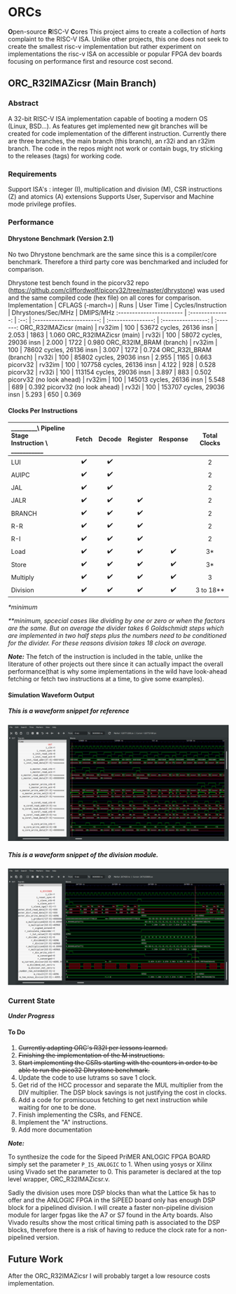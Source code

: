 
# ORCs
**O**pen-source **R**ISC-V **C**ores
This project aims to create a collection of _harts_ complaint to the RISC-V ISA. Unlike other projects, this one does not seek to create the smallest risc-v implementation but rather experiment on implementations the risc-v ISA on accessible or popular FPGA dev boards focusing on performance first and resource cost second.

## ORC_R32IMAZicsr (Main Branch)

### Abstract

A 32-bit RISC-V ISA implementation capable of booting a modern OS (Linux, BSD...). As features get implemented new git branches will be created for code implementation of the different instruction. Currently there are three branches, the main branch (this branch), an r32i and an r32im branch. The code in the repos might not work or contain bugs, try sticking to the releases (tags) for working code.

### Requirements 
Support ISA's : integer (I), multiplication and division (M), CSR instructions (Z) and atomics (A) extensions
Supports User, Supervisor and Machine mode privilege profiles.

### Performance

#### Dhrystone Benchmark (Version 2.1)

No two Dhrystone benchmark are the same since this is a compiler/core benchmark. Therefore a third party core was benchmarked and included for comparison.

Dhrystone test bench found in the picorv32 repo (https://github.com/cliffordwolf/picorv32/tree/master/dhrystone) was used and the same compiled code (hex file) on all cores for comparison.
Implementation           | CFLAGS (-march=) | Runs |         User Time         | Cycles/Instruction | Dhrystones/Sec/MHz | DMIPS/MHz
:----------------------- | :--------------: | :--: | :-----------------------: | :----------------: | :----------------: | :-------:
ORC_R32IMAZicsr (main)   |       rv32im     | 100  | 53672 cycles,  26136 insn |       2.053        |       1863         |   1.060
ORC_R32IMAZicsr (main)   |       rv32i      | 100  | 58072 cycles,  29036 insn |       2.000        |       1722         |   0.980
ORC_R32IM_BRAM (branch)  |       rv32im     | 100  | 78602 cycles,  26136 insn |       3.007        |       1272         |   0.724
ORC_R32I_BRAM  (branch)  |       rv32i      | 100  | 85802 cycles,  29036 insn |       2.955        |       1165         |   0.663
picorv32                 |       rv32im     | 100  | 107758 cycles, 26136 insn |       4.122        |        928         |   0.528
picorv32                 |       rv32i      | 100  | 113154 cycles, 29036 insn |       3.897        |        883         |   0.502
picorv32 (no look ahead) |       rv32im     | 100  | 145013 cycles, 26136 insn |       5.548        |        689         |   0.392
picorv32 (no look ahead) |       rv32i      | 100  | 153707 cycles, 29036 insn |       5.293        |        650         |   0.369


#### Clocks Per Instructions
 _________\ Pipeline Stage <br> Instruction \ ___________ | Fetch | Decode | Register | Response | Total Clocks
:---------- | :---: | :----: | :------: | :------: | :----------:
LUI         |   ✔️   |    ✔️   |          |          |      2
AUIPC       |   ✔️   |    ✔️   |          |          |      2
JAL         |   ✔️   |    ✔️   |          |          |      2
JALR        |   ✔️   |    ✔️   |     ✔️    |          |      2
BRANCH      |   ✔️   |    ✔️   |     ✔️    |          |      2
R-R         |   ✔️   |    ✔️   |     ✔️    |          |      2
R-I         |   ✔️   |    ✔️   |     ✔️    |          |      2
Load        |   ✔️   |    ✔️   |     ✔️    |    ✔️     |      3*
Store       |   ✔️   |    ✔️   |     ✔️    |    ✔️     |      3*
Multiply    |   ✔️   |    ✔️   |     ✔️    |    ✔️     |      3
Division    |   ✔️   |    ✔️   |     ✔️    |    ✔️     |      3 to 18**

_*minimum_

_**minimum, spcecial cases like dividing by one or zero or when the factors are the same. But on average the divider takes 6 Goldschmidt steps which are implemented in two half steps plus the numbers need to be conditioned for the divider. For these reasons division takes 18 clock on average._

_**Note:**_ The fetch of the instruction is included in the table, unlike the literature of other projects out there since it can actually impact the overall performance(that is why some implementations in the wild have look-ahead fetching or fetch two instructions at a time, to give some examples).

#### Simulation Waveform Output 

##### This is a waveform snippet for reference 

 ![ORC_R32IM_Wave](wave.png)


##### This is a waveform snippet of the division module.

 ![ORC_R32IM_Wave](div.png)

### Current State

**_Under Progress_**


#### To Do

1.  ~~Currently adapting ORC's R32I per lessons learned.~~
2.  ~~Finishing the implementation of the M instructions.~~
3.  ~~Start implementing the CSRs starting with the counters in order to be able to run the pico32 Dhrystone benchmark.~~
4.  Update the code to use lutrams so save 1 clock.
5.  Get rid of the HCC processor and separate the MUL multiplier from the DIV multiplier. The DSP block savings is not justifying the cost in clocks.
6.  Add a code for promiscuous fetching to get next instruction while waiting for one to be done.
7.  Finish implementing the CSRs, and FENCE.
8.  Implement the "A" instructions.
9.  Add more documentation 


_**Note:**_ 

To synthesize the code for the Sipeed PriMER ANLOGIC FPGA BOARD simply set the parameter `P_IS_ANLOGIC` to 1. When using yosys or Xilinx using Vivado set the parameter to 0. This parameter is declared at the top level wrapper, ORC_R32IMAZicsr.v.

Sadly the division uses more DSP blocks than what the Lattice 5k has to offer and the ANLOGIC FPGA in the SiPEED board only has enough DSP block for a pipelined division. I will create a faster non-pipeline division module for larger fpgas like the A7 or S7 found in the Arty boards. Also Vivado results show the most critical timing path is associated to the DSP blocks, therefore there is a risk of having to reduce the clock rate for a non-pipelined version.

## Future Work

After the ORC_R32IMAZicsr I will probably target a low resource costs implementation.
